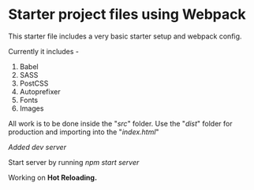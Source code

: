 # Starter project files using Webpack

This starter file includes a very basic starter setup and webpack config.

Currently it includes -

1. Babel
1. SASS
1. PostCSS
1. Autoprefixer
1. Fonts
1. Images

All work is to be done inside the "_src_" folder. Use the "_dist_" folder for production and importing into the "_index.html_"

_Added dev server_

Start server by running _npm start server_

Working on **Hot Reloading.**
